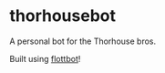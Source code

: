 # thorhousebot

A personal bot for the Thorhouse bros.

Built using [flottbot](https://github.com/target/flottbot)!